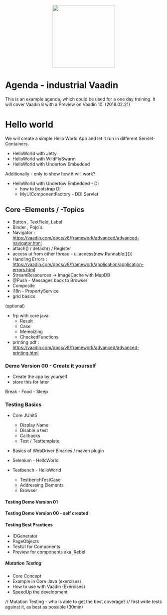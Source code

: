 <center>
<a href="https://vaadin.com">
 <img src="https://vaadin.com/images/hero-reindeer.svg" width="200" height="200" /></a>
</center>


# Agenda - industrial Vaadin
This is an example agenda, which could be used for a one day
training.
It will cover Vaadin 8 with a Preview on Vaadin 10. (2018.02.21)


# Hello world

We will create a simple Hello World App
and let it run in different Servlet-Containers.

* HelloWorld with Jetty
* HelloWorld with WildFlySwarm
* HelloWorld with Undertow Embedded

Additionally - only to show how it will work?
* HelloWorld with Undertow Embedded - DI
    * how to bootstrap DI
    * MyUIComponentFactory - DDI Servlet


## Core -Elements / -Topics
* Button , TextField, Label
* Binder , Pojo´s
* Navigator : https://vaadin.com/docs/v8/framework/advanced/advanced-navigator.html
* attach() / detach() / Register
* access ui from other thread - ui.access(new Runnable(){}) 
* Handling Errors : https://vaadin.com/docs/v8/framework/application/application-errors.html
* StreamRessources -> ImageCache with MapDB
* @Push - Messages back to Browser
* Composite
* i18n - PropertyService
* grid basics

(optional)
* frp with core java
    * Result
    * Case
    * Memoizing
    * CheckedFunctions
* printing pdf : https://vaadin.com/docs/v8/framework/advanced/advanced-printing.html

### Demo Version 00 - Create it yourself
 * Create the app by yourself
 * store this for later
   
Break - Food - Sleep   
   

### Testing Basics
* Core JUnit5
    * Display Name
    * Disable a test
    * Callbacks
    * Test / Testtemplate
 
* Basics of WebDriver Binaries / maven plugin   
* Selenium - HelloWorld 
* Testbench - HelloWorld
    * TestbenchTestCase
    * Addressing Elements
    * Browser 

#### Testing Demo Version 01
#### Testing Demo Version 00 - self created

#### Testing Best Practices
* IDGenerator
* PageObjects
* TestUI for Components
* Preview for components aka jRebel

##### Mutation Testing
* Core Concept
* Example in Core Java (exercises)
* How to use with Vaadin (Exercises)
* SpeedUp the development


// Mutation Testing - who is able to get the best coverage?
// first write tests against it, as best as possible (30min)